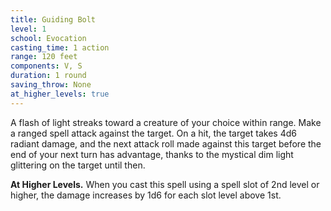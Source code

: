 ```yaml
---
title: Guiding Bolt
level: 1
school: Evocation
casting_time: 1 action
range: 120 feet
components: V, S
duration: 1 round
saving_throw: None
at_higher_levels: true
---
```


A flash of light streaks toward a creature of your choice within range. Make a ranged spell attack against the target. On a hit, the target takes 4d6 radiant damage, and the next attack roll made against this target before the end of your next turn has advantage, thanks to the mystical dim light glittering on the target until then.

**At Higher Levels.** When you cast this spell using a spell slot of 2nd level or higher, the damage increases by 1d6 for each slot level above 1st.
